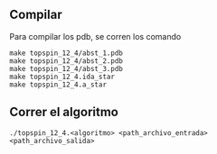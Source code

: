 ## Compilar

Para compilar los pdb, se corren los comando  
```
make topspin_12_4/abst_1.pdb
make topspin_12_4/abst_2.pdb
make topspin_12_4/abst_3.pdb
make topspin_12_4.ida_star
make topspin_12_4.a_star
```

## Correr el algoritmo

```
./topspin_12_4.<algoritmo> <path_archivo_entrada> <path_archivo_salida>
```